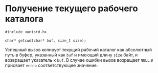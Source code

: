 # Получение текущего рабочего каталога

    #include <unistd.h>

    char* getcwd(char* buf, size_t size);

Успешный вызов копирует текущий рабочий каталог как абсолютный путь в буфер, указанный как `buf` и имеющий длину `size` байт, и возвращает указатель к `buf`. В случае ошибки вызов возращает `NULL` и присвает `errno` соответствующее значение.